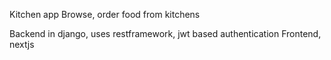 Kitchen app 
Browse, order food from kitchens 

Backend in django, uses restframework, jwt based authentication 
Frontend, nextjs
